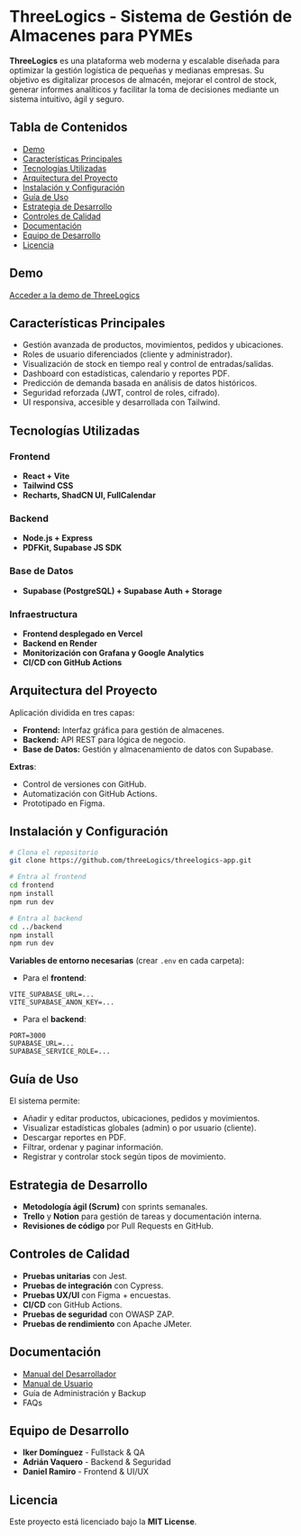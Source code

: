 # ThreeLogics - Sistema de Gestión de Almacenes para PYMEs

**ThreeLogics** es una plataforma web moderna y escalable diseñada para optimizar la gestión logística de pequeñas y medianas empresas. Su objetivo es digitalizar procesos de almacén, mejorar el control de stock, generar informes analíticos y facilitar la toma de decisiones mediante un sistema intuitivo, ágil y seguro.

## Tabla de Contenidos

- [Demo](#demo)
- [Características Principales](#características-principales)
- [Tecnologías Utilizadas](#tecnologías-utilizadas)
- [Arquitectura del Proyecto](#arquitectura-del-proyecto)
- [Instalación y Configuración](#instalación-y-configuración)
- [Guía de Uso](#guía-de-uso)
- [Estrategia de Desarrollo](#estrategia-de-desarrollo)
- [Controles de Calidad](#controles-de-calidad)
- [Documentación](#documentación)
- [Equipo de Desarrollo](#equipo-de-desarrollo)
- [Licencia](#licencia)

## Demo

[Acceder a la demo de ThreeLogics](https://threelogicsapp.vercel.app/webinars)

## Características Principales

- Gestión avanzada de productos, movimientos, pedidos y ubicaciones.
- Roles de usuario diferenciados (cliente y administrador).
- Visualización de stock en tiempo real y control de entradas/salidas.
- Dashboard con estadísticas, calendario y reportes PDF.
- Predicción de demanda basada en análisis de datos históricos.
- Seguridad reforzada (JWT, control de roles, cifrado).
- UI responsiva, accesible y desarrollada con Tailwind.

## Tecnologías Utilizadas

### Frontend

- **React + Vite**
- **Tailwind CSS**
- **Recharts, ShadCN UI, FullCalendar**

### Backend

- **Node.js + Express**
- **PDFKit, Supabase JS SDK**

### Base de Datos

- **Supabase (PostgreSQL) + Supabase Auth + Storage**

### Infraestructura

- **Frontend desplegado en Vercel**
- **Backend en Render**
- **Monitorización con Grafana y Google Analytics**
- **CI/CD con GitHub Actions**

## Arquitectura del Proyecto

Aplicación dividida en tres capas:

- **Frontend:** Interfaz gráfica para gestión de almacenes.
- **Backend:** API REST para lógica de negocio.
- **Base de Datos:** Gestión y almacenamiento de datos con Supabase.

**Extras**:

- Control de versiones con GitHub.
- Automatización con GitHub Actions.
- Prototipado en Figma.

## Instalación y Configuración

```bash
# Clona el repositorio
git clone https://github.com/threeLogics/threelogics-app.git

# Entra al frontend
cd frontend
npm install
npm run dev

# Entra al backend
cd ../backend
npm install
npm run dev
```

**Variables de entorno necesarias** (crear `.env` en cada carpeta):

- Para el **frontend**:

```env
VITE_SUPABASE_URL=...
VITE_SUPABASE_ANON_KEY=...
```

- Para el **backend**:

```env
PORT=3000
SUPABASE_URL=...
SUPABASE_SERVICE_ROLE=...
```

## Guía de Uso

El sistema permite:

- Añadir y editar productos, ubicaciones, pedidos y movimientos.
- Visualizar estadísticas globales (admin) o por usuario (cliente).
- Descargar reportes en PDF.
- Filtrar, ordenar y paginar información.
- Registrar y controlar stock según tipos de movimiento.

## Estrategia de Desarrollo

- **Metodología ágil (Scrum)** con sprints semanales.
- **Trello** y **Notion** para gestión de tareas y documentación interna.
- **Revisiones de código** por Pull Requests en GitHub.

## Controles de Calidad

- **Pruebas unitarias** con Jest.
- **Pruebas de integración** con Cypress.
- **Pruebas UX/UI** con Figma + encuestas.
- **CI/CD** con GitHub Actions.
- **Pruebas de seguridad** con OWASP ZAP.
- **Pruebas de rendimiento** con Apache JMeter.

## Documentación

- [Manual del Desarrollador](./documentacion/ManualDesarrollador-ThreeLogics.pdf)
- [Manual de Usuario](./documentacion/ManualUsuario-ThreeLogics.pdf)
- Guía de Administración y Backup
- FAQs

## Equipo de Desarrollo

- **Iker Domínguez** - Fullstack & QA
- **Adrián Vaquero** - Backend & Seguridad
- **Daniel Ramiro** - Frontend & UI/UX

## Licencia

Este proyecto está licenciado bajo la **MIT License**.
